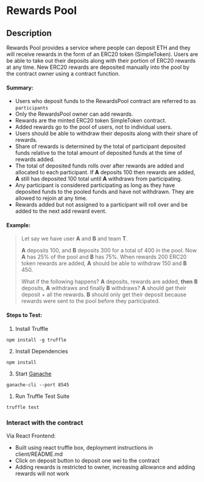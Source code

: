 # Rewards Pool
## Description

Rewards Pool provides a service where people can deposit ETH and they will receive rewards in the form of an ERC20 token (SimpleToken). Users are be able to take out their deposits along with their portion of ERC20 rewards at any time. New ERC20 rewards are deposited manually into the pool by the contract owner using a contract function.

#### Summary:

- Users who deposit funds to the RewardsPool contract are referred to as `participants`
- Only the RewardsPool owner can add rewards.
- Rewards are the minted ERC20 token SimpleToken contract.
- Added rewards go to the pool of users, not to individual users.
- Users should be able to withdraw their deposits along with their share of rewards.
- Share of rewards is determined by the total of participant deposited funds relative to the total amount of deposited funds at the time of rewards added.
- The total of deposited funds rolls over after rewards are added and allocated to each participant. If **A** deposits 100 then rewards are added, **A** still has deposited 100 total until **A** withdraws from participating.
- Any participant is considered participating as long as they have deposited funds to the pooled funds and have not withdrawn. They are allowed to rejoin at any time.
- Rewards added but not assigned to a participant will roll over and be added to the next add reward event.
#### Example:

> Let say we have user **A** and **B** and team **T**.
>
> **A** deposits 100, and **B** deposits 300 for a total of 400 in the pool. Now **A** has 25% of the pool and **B** has 75%. When rewards 200 ERC20 token rewards are added, **A** should be able to withdraw 150 and **B** 450.
>
> What if the following happens? **A** deposits, rewards are added, **then** **B** deposits, **A** withdraws and finally **B** withdraws?
> **A** should get their deposit + all the rewards.
> **B** should only get their deposit because rewards were sent to the pool before they participated.

#### Steps to Test:
1. Install Truffle
```
npm install -g truffle
```
2. Install Dependencies
```
npm install
```
3. Start [Ganache](https://www.npmjs.com/package/ganache-cli)
```
ganache-cli --port 8545
```
1. Run Truffle Test Suite
```
truffle test
```

### Interact with the contract

Via React Frontend:
   - Built using react truffle box, deployment instructions in client/README.md
   - Click on deposit button to deposit one wei to the contract
   - Adding rewards is restricted to owner, increasing allowance and adding rewards will not work



